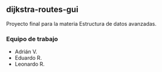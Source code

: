 ## dijkstra-routes-gui

Proyecto final para la materia Estructura de datos avanzadas.

### Equipo de trabajo
* Adrián V.
* Eduardo R.
* Leonardo R.
